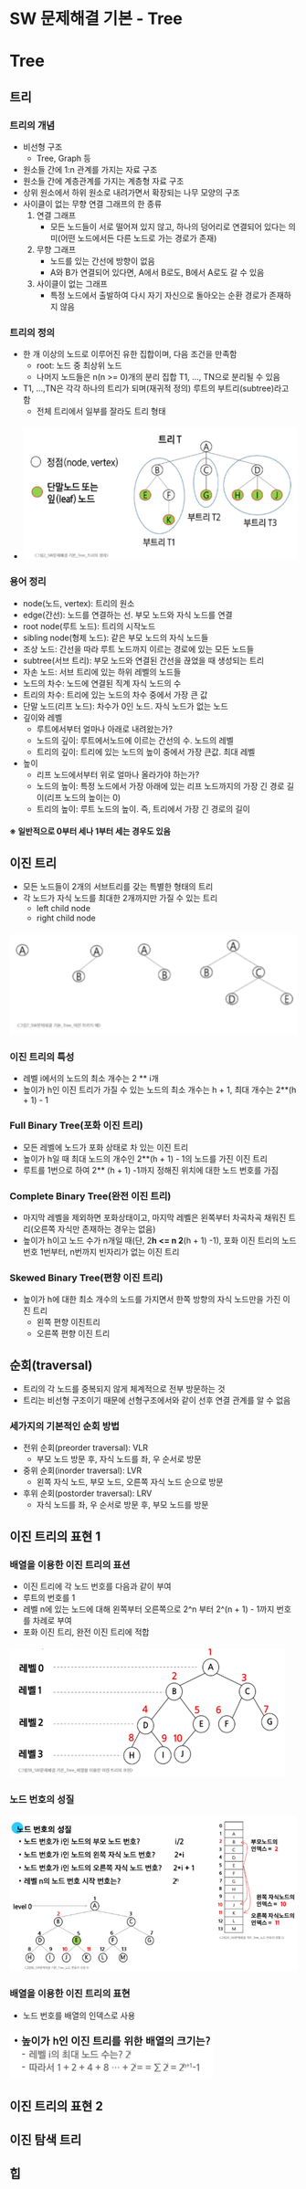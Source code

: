 # SW 문제해결 기본 - Tree
# Tree
## 트리
### 트리의 개념
- 비선형 구조
  - Tree, Graph 등
- 원소들 간에 1:n 관계를 가지는 자료 구조
- 원소들 간에 계층관계를 가지는 계층형 자료 구조
- 상위 원소에서 하위 원소로 내려가면서 확장되는 나무 모양의 구조
- 사이클이 없는 무향 연결 그래프의 한 종류
  1. 연결 그래프
      - 모든 노드들이 서로 떨어져 있지 않고, 하나의 덩어리로 연결되어 있다는 의미(어떤 노드에서든 다른 노드로 가는 경로가 존재)
  2. 무향 그래프
      - 노드를 있는 간선에 방향이 없음
      - A와 B가 연결되어 있다면, A에서 B로도, B에서 A로도 갈 수 있음
  3. 사이클이 없는 그래프
      - 특정 노드에서 출발하여 다시 자기 자신으로 돌아오는 순환 경로가 존재하지 않음
### 트리의 정의
- 한 개 이상의 노드로 이루어진 유한 집합이며, 다음 조건을 만족함
  - root: 노드 중 최상위 노드
  - 나머지 노드들은 n(n >= 0)개의 분리 집합 T1, ..., TN으로 분리될 수 있음
- T1, ...,TN은 각각 하나의 트리가 되며(재귀적 정의) 루트의 부트리(subtree)라고 함
  - 전체 트리에서 일부를 잘라도 트리 형태
- #### ![alt text](image/image0822-1.png)
### 용어 정리
- node(노드, vertex): 트리의 원소
- edge(간선): 노드를 연결하는 선. 부모 노드와 자식 노드를 연결
- root node(루트 노드): 트리의 시작노드
- sibling node(형제 노드): 같은 부모 노드의 자식 노드들
- 조상 노드: 간선을 따라 루트 노드까지 이르는 경로에 있는 모든 노드들
- subtree(서브 트리): 부모 노드와 연결된 간선을 끊었을 때 생성되는 트리
- 자손 노드: 서브 트리에 있는 하위 레벨의 노드들
- 노드의 차수: 노드에 연결된 직계 자식 노드의 수
- 트리의 차수: 트리에 있는 노드의 차수 중에서 가장 큰 값
- 단말 노드(리프 노드): 차수가 0인 노드. 자식 노드가 없는 노드
- 깊이와 레벨
  - 루트에서부터 얼마나 아래로 내려왔는가?
  - 노드의 깊이: 루트에서노드에 이르는 간선의 수. 노드의 레벨
  - 트리의 깊이: 트리에 있는 노드의 높이 중에서 가장 큰값. 최대 레벨
- 높이
  - 리프 노드에서부터 위로 얼마나 올라가야 하는가?
  - 노드의 높이: 특정 노드에서 가장 아래에 있는 리프 노드까지의 가장 긴 경로 길이(리프 노드의 높이는 0)
  - 트리의 높이: 루트 노드의 높이. 즉, 트리에서 가장 긴 경로의 길이
#### ※ 일반적으로 0부터 세나 1부터 세는 경우도 있음
## 이진 트리
- 모든 노드들이 2개의 서브트리를 갖는 특별한 형태의 트리
- 각 노드가 자식 노드를 최대한 2개까지만 가질 수 있는 트리
    - left child node
    - right child node
#### ![alt text](image/image0822-2.png)
### 이진 트리의 특성
  - 레벨 i에서의 노드의 최소 개수는 2 ** i개
  - 높이가 h인 이진 트리가 가질 수 있는 노드의 최소 개수는 h + 1, 최대 개수는 2**(h + 1) - 1
### Full Binary Tree(포화 이진 트리)
- 모든 레벨에 노드가 포화 상태로 차 있는 이진 트리
- 높이가 h일 때 최대 노드의 개수인 2**(h + 1)  - 1의 노드를 가진 이진 트리
- 루트를 1번으로 하여 2** (h + 1) -1까지 정해진 위치에 대한 노드 번호를 가짐
### Complete Binary Tree(완전 이진 트리)
- 마지막 레벨을 제외하면 포화상태이고, 마지막 레벨은 왼쪽부터 차곡차곡 채워진 트리(오른쪽 자식만 존재하는 경우는 없음)
- 높이가 h이고 노드 수가 n개일 때(단, 2**h <= n 2**(h + 1) -1), 포화 이진 트리의 노드 번호 1번부터, n번까지 빈자리가 없는 이진 트리
### Skewed Binary Tree(편향 이진 트리)
- 높이가 h에 대한 최소 개수의 노드를 가지면서 한쪽 방향의 자식 노드만을 가진 이진 트리
  - 왼쪽 편향 이진트리
  - 오른쪽 편향 이진 트리
## 순회(traversal)
- 트리의 각 노드를 중복되지 않게 체계적으로 전부 방문하는 것
- 트리는 비선형 구조이기 때문에 선형구조에서와 같이 선후 연결 관계를 알 수 없음
### 세가지의 기본적인 순회 방법
  - 전위 순회(preorder traversal): VLR
    - 부모 노드 방문 후, 자식 노드를 좌, 우 순서로 방문
  - 중위 순회(inorder traversal): LVR
    - 왼쪽 자식 노드, 부모 노드, 오른쪽 자식 노드 순으로 방문
  - 후위 순회(postorder traversal): LRV
    - 자식 노드를 좌, 우 순서로 방문 후, 부모 노드를 방문
## 이진 트리의 표현 1
### 배열을 이용한 이진 트리의 표션
- 이진 트리에 각 노드 번호를 다음과 같이 부여
- 루트의 번호를 1
- 레벨 n에 있는 노드에 대해 왼쪽부터 오른쪽으로 2^n 부터 2^(n + 1) - 1까지 번호를 차례로 부여
- 포화 이진 트리, 완전 이진 트리에 적합
#### ![alt text](image/image0822-3.png)
### 노드 번호의 성질
#### ![alt text](image/image0822-4.png)
### 배열을 이용한 이진 트리의 표현
- 노드 번호를 배열의 인덱스로 사용
#### ![alt text](image/image0822-5.png)
## 이진 트리의 표현 2
## 이진 탐색 트리
## 힙